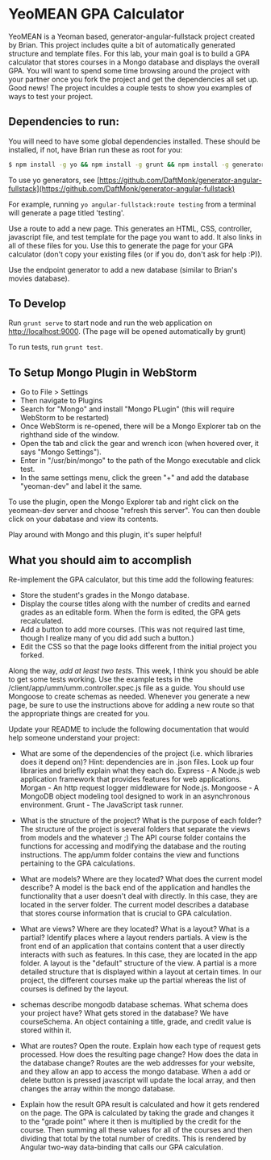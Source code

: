 YeoMEAN GPA Calculator
======================

YeoMEAN is a Yeoman based, generator-angular-fullstack project created by Brian. This project includes quite a bit of automatically generated structure and template files. For this lab, your main goal is to build a GPA calculator that stores courses in a Mongo database and displays the overall GPA. You will want to spend some time browsing around the project with your partner once you fork the project and get the dependencies all set up. Good news! The project inculdes a couple tests to show you examples of ways to test your project.

## Dependencies to run:

You will need to have some global dependencies installed. These should be installed, if not, have Brian run these as root for you:

```sh
$ npm install -g yo && npm install -g grunt && npm install -g generator-angular-fullstack
```

To use yo generators, see [https://github.com/DaftMonk/generator-angular-fullstack](https://github.com/DaftMonk/generator-angular-fullstack)

For example, running ```yo angular-fullstack:route testing``` from a terminal will generate a page titled 'testing'.

Use a route to add a new page. This generates an HTML, CSS, controller, javascript file, and test template for the page you want to add. It also links in all of these files for you. Use this to generate the page for your GPA calculator (don't copy your existing files (or if you do, don't ask for help :P)).

Use the endpoint generator to add a new database (similar to Brian's movies database).

## To Develop

Run ```grunt serve``` to start node and run the web application on [http://localhost:9000](http://localhost:9000). (The page will be opened automatically by grunt)

To run tests, run ```grunt test```.

## To Setup Mongo Plugin in WebStorm

* Go to File > Settings
* Then navigate to Plugins
* Search for "Mongo" and install "Mongo PLugin" (this will require WebStorm to be restarted)
* Once WebStorm is re-opened, there will be a Mongo Explorer tab on the righthand side of the window.
* Open the tab and click the gear and wrench icon (when hovered over, it says "Mongo Settings").
* Enter in "/usr/bin/mongo" to the path of the Mongo executable and click test.
* In the same settings menu, click the green "+" and add the database "yeoman-dev" and label it the same.

To use the plugin, open the Mongo Explorer tab and right click on the yeomean-dev server and choose "refresh this server". You can then double click on your dabatase and view its contents.

Play around with Mongo and this plugin, it's super helpful!

## What you should aim to accomplish

Re-implement the GPA calculator, but this time add the following features:
* Store the student's grades in the Mongo database.
* Display the course titles along with the number of credits and earned grades as an editable form. When the form is edited, the GPA gets recalculated.
* Add a button to add more courses. (This was not required last time, though I realize many of you did add such a button.)
* Edit the CSS so that the page looks different from the initial project you forked.

Along the way, *add at least two tests*. This week, I think you should be able to get some tests working. Use the example tests in the /client/app/umm/umm.controller.spec.js file as a guide. You should use Mongoose to create schemas as needed. Whenever you generate a new page, be sure to use the instructions above for adding a new route so that the appropriate things are created for you.

Update your README to include the following documentation that would help someone understand your project:
* What are some of the dependencies of the project (i.e. which libraries does it depend on)? Hint: dependencies are in .json files. Look up four libraries and briefly explain what they each do.
    Express - A Node.js web application framework that provides features for web applications.
    Morgan - An http request logger middleware for Node.js.
    Mongoose - A MongoDB object modeling tool designed to work in an asynchronous environment.
    Grunt - The JavaScript task runner.

* What is the structure of the project? What is the purpose of each folder?
    The structure of the project is several folders that separate the views from models and the whatever ;)
    The API course folder contains the functions for accessing and modifying the database and the routing instructions.
    The app/umm folder contains the view and functions pertaining to the GPA calculations.

* What are models? Where are they located? What does the current model describe?
    A model is the back end of the application and handles the functionality that a user doesn't deal with directly. In this case, they are located in the server folder.
    The current model describes a database that stores course information that is crucial to GPA calculation.

* What are views? Where are they located? What is a layout? What is a partial? Identify places where a layout renders partials.
    A view is the front end of an application that contains content that a user directly interacts with such as features. In this case, they are located in the app folder.
    A layout is the "default" structure of the view. A partial is a more detailed structure that is displayed within a layout at certain times. In our project, the different
        courses make up the partial whereas the list of courses is defined by the layout.

* schemas describe mongodb database schemas. What schema does your project have? What gets stored in the database?
    We have courseSchema. An object containing a title, grade, and credit value is stored within it.

* What are routes? Open the route. Explain how each type of request gets processed. How does the resulting page change? How does the data in the database change?
    Routes are the web addresses for your website, and they allow an app to access the mongo database. When a add or delete button is pressed javascript will update the local array, and then changes the array within the mongo database.
    
* Explain how the result GPA result is calculated and how it gets rendered on the page.
    The GPA is calculated by taking the grade and changes it to the "grade point" where it then is multiplied by the credit for the course. Then summing all these values for all of the courses and then dividing that total by the total number of credits. This is rendered by Angular two-way data-binding that calls our GPA calculation.

